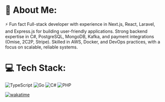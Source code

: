 # 💫 About Me:
⚡ Fun fact
Full-stack developer with experience in Next.js, React, Laravel, and Express.js for building user-friendly applications. Strong backend expertise in C#, PostgreSQL, MongoDB, Kafka, and payment integrations (Omise, 2C2P, Stripe). Skilled in AWS, Docker, and DevOps practices, with a focus on scalable, reliable systems.


# 💻 Tech Stack:
![TypeScript](https://img.shields.io/badge/typescript-%23007ACC.svg?style=flat&logo=typescript&logoColor=white)
![Go](https://img.shields.io/badge/go-%2300ADD8.svg?style=flat&logo=go&logoColor=white) 
![C#](https://img.shields.io/badge/-.NET%208.0-blueviolet?logo=dotnet&logoColor=white)
![PHP](https://img.shields.io/badge/php-%23777BB4.svg?style=flat&logo=php&logoColor=white)
<br>

[![wakatime](https://wakatime.com/badge/user/018b2ca0-0d3b-4ba2-8af3-4c114114f289.svg)](https://wakatime.com/@018b2ca0-0d3b-4ba2-8af3-4c114114f289)
